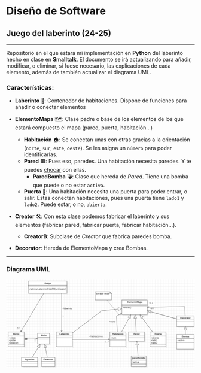# Diseño de Software

## Juego del laberinto (24-25)

---

Repositorio en el que estará mi implementación en **Python** del laberinto hecho en clase en **Smalltalk**.
El documento se irá actualizando para añadir, modificar, o eliminar, si fuese necesario, las explicaciones de cada elemento, además de también actualizar el diagrama UML.

### Características:

- **Laberinto** 🧩: Contenedor de habitaciones. Dispone de funciones para añadir o conectar elementos
- **ElementoMapa** 🗺️: Clase padre o base de los elementos de los que estará compuesto el mapa (pared, puerta, habitación...)
  - **Habitación** 🏠: Se conectan unas con otras gracias a la orientación (```norte```, ```sur```, ```este```, ```oeste```). Se les asigna un ```número``` para poder identificarlas.
  - **Pared** 🟫: Pues eso, paredes. Una habitación necesita paredes. Y te puedes [chocar](https://pbs.twimg.com/media/Ex4dJT1UcAIdwdU.jpg) con ellas.
    - **ParedBomba** 💣: Clase que hereda de *Pared*. Tiene una bomba que puede o no estar ```activa```.
  - **Puerta** 🚪: Una habitación necesita una puerta para poder entrar, o salir. Estas conectan habitaciones, pues una puerta tiene ```lado1``` y ```lado2```. Puede estar, o no, ```abierta```.

- **Creator** 🛠️: Con esta clase podemos fabricar el laberinto y sus elementos (fabricar pared, fabricar puerta, fabricar habitación...).
  - **CreatorB**: Subclase de *Creator* que fabrica paredes bomba.
- **Decorator**: Hereda de ElementoMapa y crea Bombas.
---

### Diagrama UML

![Diagrama UML](https://github.com/danreqmun/laberinto25/blob/main/Main.png?raw=true)
